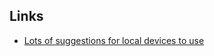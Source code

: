 ## Links 
- [Lots of suggestions for local devices to use](https://aaronparecki.com/home-automation/ )